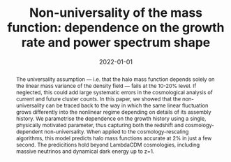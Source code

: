 ---
title: 'Non-universality of the mass function: dependence on the growth rate and power
  spectrum shape'

# Authors
# If you created a profile for a user (e.g. the default `admin` user), write the username (folder name) here
# and it will be replaced with their full name and linked to their profile.
authors:
  - admin
  - Raul E. Angulo
  - Matteo Zennaro
  - Sergio Contreras
  - Giovanni Aricò

# Author notes (optional)
#author_notes:
#  - 'Equal contribution'
#  - 'Equal contribution'

date: '2022-01-01'
doi: ''

# Schedule page publish date (NOT publication's date).
#publishDate: '2017-01-01T00:00:00Z'

# Publication type.
# Accepts a single type but formatted as a YAML list (for Hugo requirements).
# Enter a publication type from the CSL standard.
#publication_types: ['paper-conference']

# Publication name and optional abbreviated publication name.
publication: In MNRAS
publication_short: In MNRAS

abstract: The universality assumption — i.e. that the halo mass function depends solely on the linear mass variance of the density field — fails at the 10-20% level. If neglected, this could add large systematic errors in the cosmological analysis of current and future cluster counts. In this paper, we showed that the non-universality can be traced back to the way in which the same linear fluctuation grows differently into the nonlinear regime depending on details of its assembly history. We parametrise the dependence on the growth history using a single, physically motivated parameter, thus capturing both the redshift and cosmology-dependent non-universality. When applied to the cosmology-rescaling algorithms, this model predicts halo mass functions accurate at 2% in just a few second. The predicitions hold beyond LambdaCDM cosmologies, including massive neutrinos and dynamical dark energy up to z=1. 

# Summary. An optional shortened abstract.
summary: 

tags:
  - Cluster cosmology
  - Halo mass function

# Display this page in the Featured widget?
featured: true

# Custom links (uncomment lines below)
links:
 - name: arxiv
   url: https://arxiv.org/abs/2102.08958

url_pdf: ''
url_code: ''
url_dataset: ''
url_poster: ''
url_project: ''
url_slides: ''
url_source: ''
url_video: ''

# Featured image
# To use, add an image named `featured.jpg/png` to your page's folder.
image:
  caption: 'Zoom-ins of the same halo forming in two cosmologies that share the linear density field (see top row), but vary in their recent growth history. The mass assigned to the halo depends on cosmology due to 1) the slightly different density profiles and 2) cosmology dependence of halo mass definitions, illustrated in the white circles.'
  focal_point: ''
  preview_only: false

# Associated Projects (optional).
#   Associate this publication with one or more of your projects.
#   Simply enter your project's folder or file name without extension.
#   E.g. `internal-project` references `content/project/internal-project/index.md`.
#   Otherwise, set `projects: []`.
projects: []
#- example

# Slides (optional).
#   Associate this publication with Markdown slides.
#   Simply enter your slide deck's filename without extension.
#   E.g. `slides: "example"` references `content/slides/example/index.md`.
#   Otherwise, set `slides: ""`.
slides: ""
---